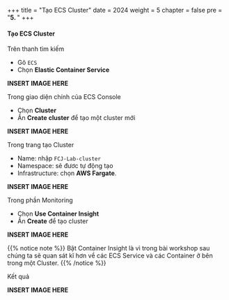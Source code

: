 +++
title = "Tạo ECS Cluster"
date = 2024
weight = 5
chapter = false
pre = "<b>5. </b>"
+++

#### Tạo ECS Cluster

Trên thanh tìm kiếm

- Gõ `ECS`
- Chọn **Elastic Container Service**

**INSERT IMAGE HERE**

Trong giao diện chính của ECS Console

- Chọn **Cluster**
- Ấn **Create cluster** để tạo một cluster mới

**INSERT IMAGE HERE**

Trong trang tạo Cluster

- Name: nhập `FCJ-Lab-cluster`
- Namespace: sẽ đươc tự động tạo
- Infrastructure: chọn **AWS Fargate**.

**INSERT IMAGE HERE**

Trong phần Monitoring

- Chọn **Use Container Insight**
- Ấn **Create** để tạo cluster

**INSERT IMAGE HERE**

{{% notice note %}}
Bật Container Insight là vì trong bài workshop sau chúng ta sẽ quan sát kĩ hơn về các ECS Service và các Container ở bên trong một Cluster.
{{% /notice %}}

Kết quả

**INSERT IMAGE HERE**
